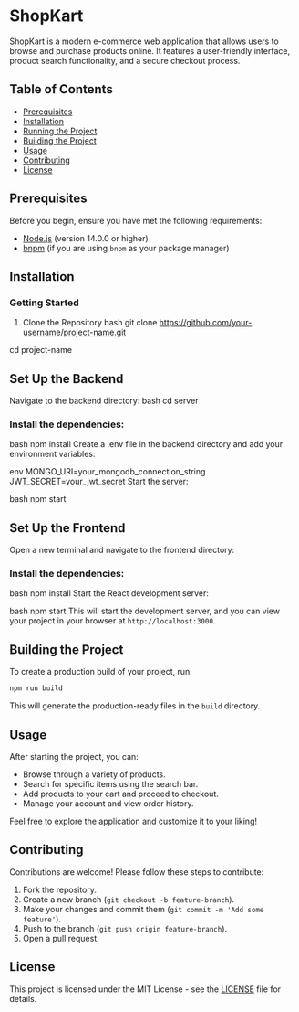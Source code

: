 # ShopKart

ShopKart is a modern e-commerce web application that allows users to browse and purchase products online. It features a user-friendly interface, product search functionality, and a secure checkout process.

## Table of Contents

- [Prerequisites](#prerequisites)
- [Installation](#installation)
- [Running the Project](#running-the-project)
- [Building the Project](#building-the-project)
- [Usage](#usage)
- [Contributing](#contributing)
- [License](#license)

## Prerequisites

Before you begin, ensure you have met the following requirements:

- [Node.js](https://nodejs.org/) (version 14.0.0 or higher)
- [bnpm](https://bnpm.js.org/) (if you are using `bnpm` as your package manager)

## Installation

### Getting Started
1. Clone the Repository
bash
git clone https://github.com/your-username/project-name.git

cd project-name

## Set Up the Backend
 
Navigate to the backend directory:
bash
cd server
### Install the dependencies:

bash
npm install
Create a .env file in the backend directory and add your environment variables:

env
MONGO_URI=your_mongodb_connection_string
JWT_SECRET=your_jwt_secret
Start the server:

bash
npm start

## Set Up the Frontend
Open a new terminal and navigate to the frontend directory:

### Install the dependencies:

bash
npm install
Start the React development server:

bash
npm start
This will start the development server, and you can view your project in your browser at `http://localhost:3000`.

 
## Building the Project

To create a production build of your project, run:

```bash
npm run build
```

This will generate the production-ready files in the `build` directory.

## Usage

After starting the project, you can:
- Browse through a variety of products.
- Search for specific items using the search bar.
- Add products to your cart and proceed to checkout.
- Manage your account and view order history.

Feel free to explore the application and customize it to your liking!

## Contributing

Contributions are welcome! Please follow these steps to contribute:

1. Fork the repository.
2. Create a new branch (`git checkout -b feature-branch`).
3. Make your changes and commit them (`git commit -m 'Add some feature'`).
4. Push to the branch (`git push origin feature-branch`).
5. Open a pull request.

## License

This project is licensed under the MIT License - see the [LICENSE](LICENSE) file for details.
